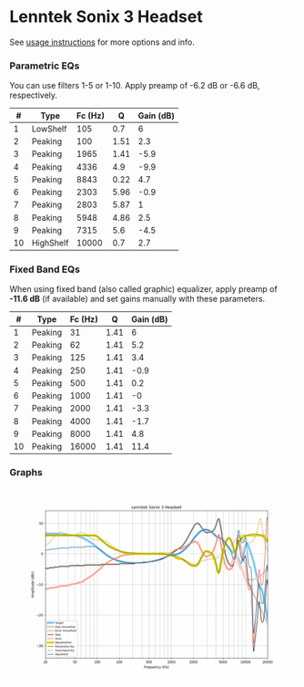 # Lenntek Sonix 3 Headset
See [usage instructions](https://github.com/jaakkopasanen/AutoEq#usage) for more options and info.

### Parametric EQs
You can use filters 1-5 or 1-10. Apply preamp of -6.2 dB or -6.6 dB, respectively.

|   # | Type      |   Fc (Hz) |    Q |   Gain (dB) |
|-----|-----------|-----------|------|-------------|
|   1 | LowShelf  |       105 | 0.7  |         6   |
|   2 | Peaking   |       100 | 1.51 |         2.3 |
|   3 | Peaking   |      1965 | 1.41 |        -5.9 |
|   4 | Peaking   |      4336 | 4.9  |        -9.9 |
|   5 | Peaking   |      8843 | 0.22 |         4.7 |
|   6 | Peaking   |      2303 | 5.96 |        -0.9 |
|   7 | Peaking   |      2803 | 5.87 |         1   |
|   8 | Peaking   |      5948 | 4.86 |         2.5 |
|   9 | Peaking   |      7315 | 5.6  |        -4.5 |
|  10 | HighShelf |     10000 | 0.7  |         2.7 |

### Fixed Band EQs
When using fixed band (also called graphic) equalizer, apply preamp of **-11.6 dB** (if available) and set gains manually with these parameters.

|   # | Type    |   Fc (Hz) |    Q |   Gain (dB) |
|-----|---------|-----------|------|-------------|
|   1 | Peaking |        31 | 1.41 |         6   |
|   2 | Peaking |        62 | 1.41 |         5.2 |
|   3 | Peaking |       125 | 1.41 |         3.4 |
|   4 | Peaking |       250 | 1.41 |        -0.9 |
|   5 | Peaking |       500 | 1.41 |         0.2 |
|   6 | Peaking |      1000 | 1.41 |        -0   |
|   7 | Peaking |      2000 | 1.41 |        -3.3 |
|   8 | Peaking |      4000 | 1.41 |        -1.7 |
|   9 | Peaking |      8000 | 1.41 |         4.8 |
|  10 | Peaking |     16000 | 1.41 |        11.4 |

### Graphs
![](./Lenntek%20Sonix%203%20Headset.png)
